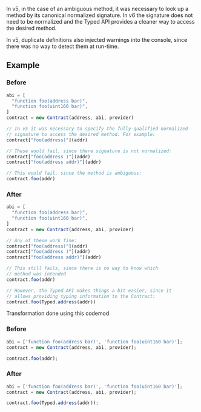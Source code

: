 In v5, in the case of an ambiguous method, it was necessary to look up a method by its canonical normalized signature. In v6 the signature does not need to be normalized and the Typed API provides a cleaner way to access the desired method.

In v5, duplicate definitions also injected warnings into the console, since there was no way to detect them at run-time.

## Example

### Before

```ts
abi = [
  "function foo(address bar)",
  "function foo(uint160 bar)",
]
contract = new Contract(address, abi, provider)

// In v5 it was necessary to specify the fully-qualified normalized
// signature to access the desired method. For example:
contract["foo(address)"](addr)

// These would fail, since there signature is not normalized:
contract["foo(address )"](addr)
contract["foo(address addr)"](addr)

// This would fail, since the method is ambiguous:
contract.foo(addr)
```

### After

```ts
abi = [
  "function foo(address bar)",
  "function foo(uint160 bar)",
]
contract = new Contract(address, abi, provider)

// Any of these work fine:
contract["foo(address)"](addr)
contract["foo(address )"](addr)
contract["foo(address addr)"](addr)

// This still fails, since there is no way to know which
// method was intended
contract.foo(addr)

// However, the Typed API makes things a bit easier, since it
// allows providing typing information to the Contract:
contract.foo(Typed.address(addr))
```

Transformation done using this codemod

### Before

```ts
abi = ['function foo(address bar)', 'function foo(uint160 bar)'];
contract = new Contract(address, abi, provider);

contract.foo(addr);
```

### After

```ts
abi = ['function foo(address bar)', 'function foo(uint160 bar)'];
contract = new Contract(address, abi, provider);

contract.foo(Typed.address(addr));
```

